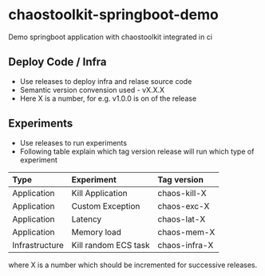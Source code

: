 # chaostoolkit-springboot-demo
Demo springboot application with chaostoolkit integrated in ci

## Deploy Code / Infra

- Use releases to deploy infra and relase source code
- Semantic version convension used - vX.X.X
- Here X is a number, for e.g. v1.0.0 is on of the release

## Experiments

- Use releases to run experiments
- Following table explain which tag version release will run which type of experiment

|Type |Experiment |Tag version |
|:--|:--|:--|
|Application |Kill Application |chaos-kill-X|
|Application |Custom Exception |chaos-exc-X|
|Application |Latency |chaos-lat-X|
|Application |Memory load |chaos-mem-X|
|Infrastructure |Kill random ECS task |chaos-infra-X|

where X is a number which should be incremented for successive releases.
